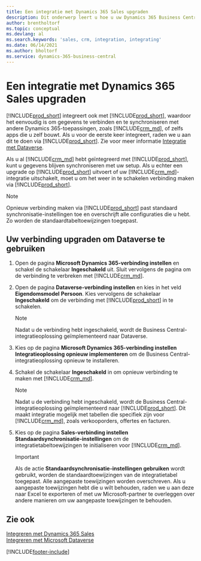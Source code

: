 ```yaml
---
title: Een integratie met Dynamics 365 Sales upgraden
description: Dit onderwerp leert u hoe u uw Dynamics 365 Business Central-integratie met Dynamics 365 Sales naar de nieuwste versie overzet.
author: brentholtorf
ms.topic: conceptual
ms.devlang: al
ms.search.keywords: 'sales, crm, integration, integrating'
ms.date: 06/14/2021
ms.author: bholtorf
ms.service: dynamics-365-business-central
---
```

# Een integratie met Dynamics 365 Sales upgraden
[!INCLUDE[prod_short](includes/prod_short.md)] integreert ook met [!INCLUDE[prod_short](includes/cds_long_md.md)], waardoor het eenvoudig is om gegevens te verbinden en te synchroniseren met andere Dynamics 365-toepassingen, zoals [!INCLUDE[crm_md](includes/crm_md.md)], of zelfs apps die u zelf bouwt. Als u voor de eerste keer integreert, raden we u aan dit te doen via [!INCLUDE[prod_short](includes/cds_long_md.md)]. Zie voor meer informatie [Integratie met Dataverse](admin-common-data-service.md).

Als u al [!INCLUDE[crm_md](includes/crm_md.md)] hebt geïntegreerd met [!INCLUDE[prod_short](includes/prod_short.md)], kunt u gegevens blijven synchroniseren met uw setup. Als u echter een upgrade op [!INCLUDE[prod_short](includes/prod_short.md)] uitvoert of uw [!INCLUDE[crm_md](includes/crm_md.md)]-integratie uitschakelt, moet u om het weer in te schakelen verbinding maken via [!INCLUDE[prod_short](includes/cds_long_md.md)]. 

> [!NOTE]
> Opnieuw verbinding maken via [!INCLUDE[prod_short](includes/cds_long_md.md)] past standaard synchronisatie-instellingen toe en overschrijft alle configuraties die u hebt. Zo worden de standaardtabeltoewijzingen toegepast.

## Uw verbinding upgraden om Dataverse te gebruiken
1. Open de pagina **Microsoft Dynamics 365-verbinding instellen** en schakel de schakelaar **Ingeschakeld** uit. Sluit vervolgens de pagina om de verbinding te verbreken met [!INCLUDE[crm_md](includes/crm_md.md)].
2. Open de pagina **Dataverse-verbinding instellen** en kies in het veld **Eigendomsmodel** **Persoon**. Kies vervolgens de schakelaar **Ingeschakeld** om de verbinding met [!INCLUDE[prod_short](includes/cds_long_md.md)] in te schakelen.
  
   > [!NOTE]
   > Nadat u de verbinding hebt ingeschakeld, wordt de Business Central-integratieoplossing geïmplementeerd naar Dataverse.
4. Kies op de pagina **Microsoft Dynamics 365-verbinding instellen** **Integratieoplossing opnieuw implementeren** om de Business Central-integratieoplossing opnieuw te installeren.
5. Schakel de schakelaar **Ingeschakeld** in om opnieuw verbinding te maken met [!INCLUDE[crm_md](includes/crm_md.md)].
  
   > [!NOTE]
   > Nadat u de verbinding hebt ingeschakeld, wordt de Business Central-integratieoplossing geïmplementeerd naar [!INCLUDE[prod_short](includes/prod_short.md)]. Dit maakt integratie mogelijk met tabellen die specifiek zijn voor [!INCLUDE[crm_md](includes/crm_md.md)], zoals verkooporders, offertes en facturen.
6. Kies op de pagina **Sales-verbinding instellen** **Standaardsynchronisatie-instellingen** om de integratietabeltoewijzingen te initialiseren voor [!INCLUDE[crm_md](includes/crm_md.md)].

   > [!IMPORTANT]
   > Als de actie **Standaardsynchronisatie-instellingen gebruiken** wordt gebruikt, worden de standaardtoewijzingen van de integratietabel toegepast. Alle aangepaste toewijzingen worden overschreven. Als u aangepaste toewijzingen hebt die u wilt behouden, raden we u aan deze naar Excel te exporteren of met uw Microsoft-partner te overleggen over andere manieren om uw aangepaste toewijzingen te behouden.    

## Zie ook
[Integreren met Dynamics 365 Sales](admin-prepare-dynamics-365-for-sales-for-integration.md)  
[Integreren met Microsoft Dataverse](admin-common-data-service.md)


[!INCLUDE[footer-include](includes/footer-banner.md)]
